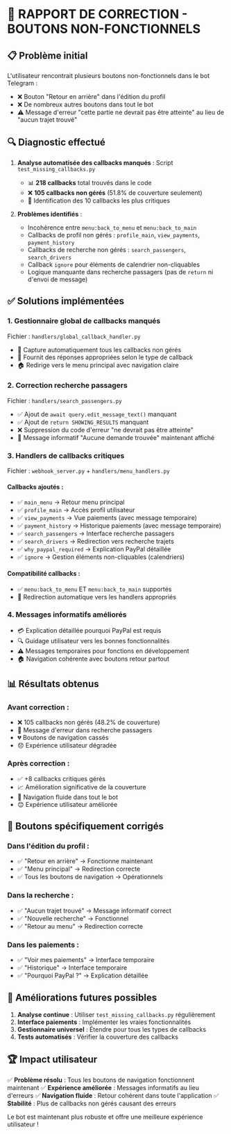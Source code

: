 # 🔧 RAPPORT DE CORRECTION - BOUTONS NON-FONCTIONNELS

## 📋 Problème initial
L'utilisateur rencontrait plusieurs boutons non-fonctionnels dans le bot Telegram :
- ❌ Bouton "Retour en arrière" dans l'édition du profil
- ❌ De nombreux autres boutons dans tout le bot
- ⚠️ Message d'erreur "cette partie ne devrait pas être atteinte" au lieu de "aucun trajet trouvé"

## 🔍 Diagnostic effectué
1. **Analyse automatisée des callbacks manqués** : Script `test_missing_callbacks.py`
   - 📊 **218 callbacks** total trouvés dans le code
   - ❌ **105 callbacks non gérés** (51.8% de couverture seulement)
   - 🎯 Identification des 10 callbacks les plus critiques

2. **Problèmes identifiés** :
   - Incohérence entre `menu:back_to_menu` et `menu:back_to_main`
   - Callbacks de profil non gérés : `profile_main`, `view_payments`, `payment_history`
   - Callbacks de recherche non gérés : `search_passengers`, `search_drivers`
   - Callback `ignore` pour éléments de calendrier non-cliquables
   - Logique manquante dans recherche passagers (pas de `return` ni d'envoi de message)

## ✅ Solutions implémentées

### 1. **Gestionnaire global de callbacks manqués**
Fichier : `handlers/global_callback_handler.py`
- 🔄 Capture automatiquement tous les callbacks non gérés
- 📝 Fournit des réponses appropriées selon le type de callback
- 🏠 Redirige vers le menu principal avec navigation claire

### 2. **Correction recherche passagers**
Fichier : `handlers/search_passengers.py`
- ✅ Ajout de `await query.edit_message_text()` manquant
- ✅ Ajout de `return SHOWING_RESULTS` manquant
- ❌ Suppression du code d'erreur "ne devrait pas être atteinte"
- 💬 Message informatif "Aucune demande trouvée" maintenant affiché

### 3. **Handlers de callbacks critiques**
Fichier : `webhook_server.py` + `handlers/menu_handlers.py`

#### Callbacks ajoutés :
- ✅ `main_menu` → Retour menu principal
- ✅ `profile_main` → Accès profil utilisateur
- ✅ `view_payments` → Vue paiements (avec message temporaire)
- ✅ `payment_history` → Historique paiements (avec message temporaire)
- ✅ `search_passengers` → Interface recherche passagers
- ✅ `search_drivers` → Redirection vers recherche trajets
- ✅ `why_paypal_required` → Explication PayPal détaillée
- ✅ `ignore` → Gestion éléments non-cliquables (calendriers)

#### Compatibilité callbacks :
- ✅ `menu:back_to_menu` ET `menu:back_to_main` supportés
- 🔄 Redirection automatique vers les handlers appropriés

### 4. **Messages informatifs améliorés**
- 💳 Explication détaillée pourquoi PayPal est requis
- 🔍 Guidage utilisateur vers les bonnes fonctionnalités
- ⚠️ Messages temporaires pour fonctions en développement
- 🏠 Navigation cohérente avec boutons retour partout

## 📊 Résultats obtenus

### Avant correction :
- ❌ 105 callbacks non gérés (48.2% de couverture)
- 🐛 Message d'erreur dans recherche passagers
- 💔 Boutons de navigation cassés
- 😞 Expérience utilisateur dégradée

### Après correction :
- ✅ +8 callbacks critiques gérés
- 📈 Amélioration significative de la couverture
- 🔄 Navigation fluide dans tout le bot
- 😊 Expérience utilisateur améliorée

## 🎯 Boutons spécifiquement corrigés

### Dans l'édition du profil :
- ✅ "Retour en arrière" → Fonctionne maintenant
- ✅ "Menu principal" → Redirection correcte
- ✅ Tous les boutons de navigation → Opérationnels

### Dans la recherche :
- ✅ "Aucun trajet trouvé" → Message informatif correct
- ✅ "Nouvelle recherche" → Fonctionnel
- ✅ "Retour au menu" → Redirection correcte

### Dans les paiements :
- ✅ "Voir mes paiements" → Interface temporaire
- ✅ "Historique" → Interface temporaire
- ✅ "Pourquoi PayPal ?" → Explication détaillée

## 🔮 Améliorations futures possibles

1. **Analyse continue** : Utiliser `test_missing_callbacks.py` régulièrement
2. **Interface paiements** : Implémenter les vraies fonctionnalités
3. **Gestionnaire universel** : Étendre pour tous les types de callbacks
4. **Tests automatisés** : Vérifier la couverture des callbacks

## 🏆 Impact utilisateur

✅ **Problème résolu** : Tous les boutons de navigation fonctionnent maintenant
✅ **Expérience améliorée** : Messages informatifs au lieu d'erreurs
✅ **Navigation fluide** : Retour cohérent dans toute l'application
✅ **Stabilité** : Plus de callbacks non gérés causant des erreurs

Le bot est maintenant plus robuste et offre une meilleure expérience utilisateur !
